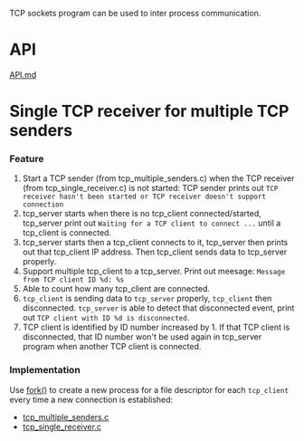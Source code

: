 TCP sockets program can be used to inter process communication.

# API

[API.md](API.md)

# Single TCP receiver for multiple TCP senders

### Feature

1. Start a TCP sender (from tcp_multiple_senders.c) when the TCP receiver (from tcp_single_receiver.c) is not started: TCP sender prints out ``TCP receiver hasn't been started or TCP receiver doesn't support connection``
2. tcp_server starts when there is no tcp_client connected/started, tcp_server print out ``Waiting for a TCP client to connect ...`` until a tcp_client is connected.
3. tcp_server starts then a tcp_client connects to it, tcp_server then prints out that tcp_client IP address. Then tcp_client sends data to tcp_server properly.
4. Support multiple tcp_client to a tcp_server. Print out meesage: ``Message from TCP client ID %d: %s``
5. Able to count how many tcp_client are connected.
6. ``tcp_client`` is sending data to ``tcp_server`` properly, ``tcp_client`` then disconnected. ``tcp_server`` is able to detect that disconnected event, print out ``TCP client with ID %d is disconnected``.
7. TCP client is identified by ID number increased by 1. If that TCP client is disconnected, that ID number won't be used again in tcp_server program when another TCP client is connected.

### Implementation

Use [fork()](https://github.com/TranPhucVinh/C/tree/master/Physical%20layer/Process/Process%20cloning) to create a new process for a file descriptor for each ``tcp_client`` every time a new connection is established:

* [tcp_multiple_senders.c](tcp_multiple_senders.c)
* [tcp_single_receiver.c](tcp_single_receiver.c)

